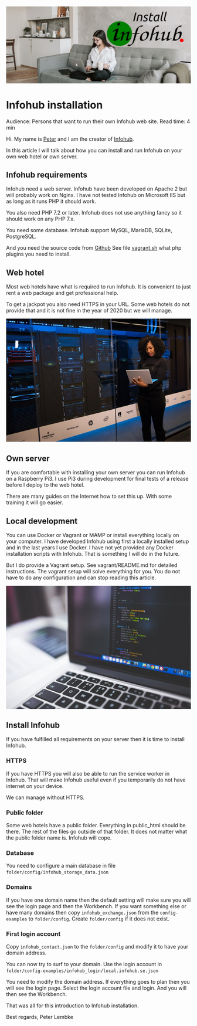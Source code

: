 ![Install Infohub](../generic-image/pexels-vlada-karpovich-4050295-en.jpg)

# Infohub installation
Audience: Persons that want to run their own Infohub web site.
Read time: 4 min

Hi. My name is [Peter](https://www.linkedin.com/in/peter-lembke-4b607293/) and I am the creator of [Infohub](https://infohub.se/).

In this article I will talk about how you can install and run Infohub on your own web hotel or own server.

## Infohub requirements
Infohub need a web server. Infohub have been developed on Apache 2 but will probably work on Nginx. I have not tested Infohub on Microsoft IIS but as long as it runs PHP it should work.

You also need PHP 7.2 or later. Infohub does not use anything fancy so it should work on any PHP 7.x.

You need some database. Infohub support MySQL, MariaDB, SQLite, PostgreSQL.

And you need the source code from [Github](https://github.com/peterlembke/infohub)
See file [vagrant.sh](https://github.com/peterlembke/infohub/blob/master/vagrant/vagrant.sh) what php plugins you need to install.

## Web hotel
Most web hotels have what is required to run Infohub. It is convenient to just rent a web package and get professional help.

To get a jackpot you also need HTTPS in your URL. Some web hotels do not provide that and it is not fine in the year of 2020 but we will manage.

![web hotel](../generic-image/woman-standing-while-carrying-laptop-1181354.jpg)

## Own server
If you are comfortable with installing your own server you can run Infohub on a Raspberry Pi3. I use Pi3 during development for final tests of a release before I deploy to the web hotel.

There are many guides on the Internet how to set this up. With some training it will go easier.

## Local development
You can use Docker or Vagrant or MAMP or install everything locally on your computer. I have developed Infohub using first a locally installed setup and in the last years I use Docker.
I have not yet provided any Docker installation scripts with Infohub. That is something I will do in the future.

But I do provide a Vagrant setup. See vagrant/README.md for detailed instructions.
The vagrant setup will solve everything for you. You do not have to do any configuration and can stop reading this article.

![Local development](../generic-image/gray-laptop-computer-showing-html-codes-in-shallow-focus-160107.jpg)

## Install Infohub
If you have fulfilled all requirements on your server then it is time to install Infohub.

### HTTPS
If you have HTTPS you will also be able to run the service worker in Infohub. That will make Infohub useful even if you temporarily do not have internet on your device.

We can manage without HTTPS.

### Public folder
Some web hotels have a public folder. Everything in public_html should be there. The rest of the files go outside of that folder. It does not matter what the public folder name is. Infohub will cope.

### Database
You need to configure a main database in file `folder/config/infohub_storage_data.json`

### Domains
If you have one domain name then the default setting will make sure you will see the login page and then the Workbench. If you want something else or have many domains then copy `infohub_exchange.json` from the `config-examples` to `folder/config`. Create `folder/config` if it does not exist.

### First login account
Copy `infohub_contact.json` to the `folder/config` and modify it to have your domain address.

You can now try to surf to your domain.
Use the login account in `folder/config-examples/infohub_login/local.infohub.se.json`

You need to modify the domain address.
If everything goes to plan then you will see the login page. Select the login account file and login. And you will then see the Workbench.


That was all for this introduction to Infohub installation.

Best regards, Peter Lembke

